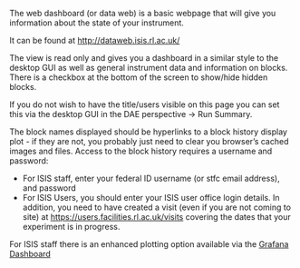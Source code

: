 The web dashboard (or data web) is a basic webpage that will give you information about the state of your instrument.

It can be found at http://dataweb.isis.rl.ac.uk/

The view is read only and gives you a dashboard in a similar style to the desktop GUI as well as general instrument data and information on blocks. There is a checkbox at the bottom of the screen to show/hide hidden blocks.

If you do not wish to have the title/users visible on this page you can set this via the desktop GUI in the DAE perspective -> Run Summary.

The block names displayed should be hyperlinks to a block history display plot - if they are not, you probably just need to clear you browser’s cached images and files. Access to the block history requires a username and password: 
* For ISIS staff, enter your federal ID username (or stfc email address), and password
* For ISIS Users, you should enter your ISIS user office login details. In addition, you need to have created a visit (even if you are not coming to site) at https://users.facilities.rl.ac.uk/visits covering the dates that your experiment is in progress.

For ISIS staff there is an enhanced plotting option available via the [Grafana Dashboard](Grafana-Dashboard)  